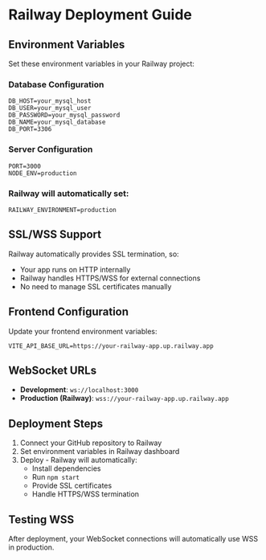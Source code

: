 # Railway Deployment Guide

## Environment Variables

Set these environment variables in your Railway project:

### Database Configuration
```
DB_HOST=your_mysql_host
DB_USER=your_mysql_user
DB_PASSWORD=your_mysql_password
DB_NAME=your_mysql_database
DB_PORT=3306
```

### Server Configuration
```
PORT=3000
NODE_ENV=production
```

### Railway will automatically set:
```
RAILWAY_ENVIRONMENT=production
```

## SSL/WSS Support

Railway automatically provides SSL termination, so:
- Your app runs on HTTP internally
- Railway handles HTTPS/WSS for external connections
- No need to manage SSL certificates manually

## Frontend Configuration

Update your frontend environment variables:

```env
VITE_API_BASE_URL=https://your-railway-app.up.railway.app
```

## WebSocket URLs

- **Development**: `ws://localhost:3000`
- **Production (Railway)**: `wss://your-railway-app.up.railway.app`

## Deployment Steps

1. Connect your GitHub repository to Railway
2. Set environment variables in Railway dashboard
3. Deploy - Railway will automatically:
   - Install dependencies
   - Run `npm start`
   - Provide SSL certificates
   - Handle HTTPS/WSS termination

## Testing WSS

After deployment, your WebSocket connections will automatically use WSS in production. 